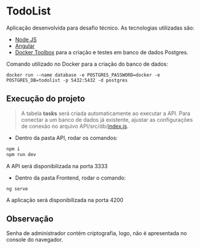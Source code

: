 # TodoList
Aplicação desenvolvida para desafio técnico. As tecnologias utilizadas são: 
- [Node JS](https://nodejs.org/en/)
- [Angular](https://angular.io/)
- [Docker Toolbox](https://docs.docker.com/toolbox/toolbox_install_windows/) para a criação e testes em banco de dados Postgres.

Comando utilizado no Docker para a criação do banco de dados:
```
docker run --name database -e POSTGRES_PASSWORD=docker -e POSTGRES_DB=todolist -p 5432:5432 -d postgres
```

## Execução do projeto
> A tabela **tasks** será criada automaticamente ao executar a API.
Para conectar a um banco de dados já existente, ajustar as configurações de conexão no arquivo API/src/db/[index.js](https://github.com/nuryaf/TodoList/blob/master/API/src/db/index.js).

- Dentro da pasta API, rodar os comandos:
```sh 
npm i 
npm run dev
``` 
A API será disponibilizada na porta 3333
- Dentro da pasta Frontend, rodar o comando:
``` 
ng serve 
```
A aplicação será disponibilizada na porta 4200

## Observação
Senha de administrador contém criptografia, logo, não é apresentada no console do navegador.
